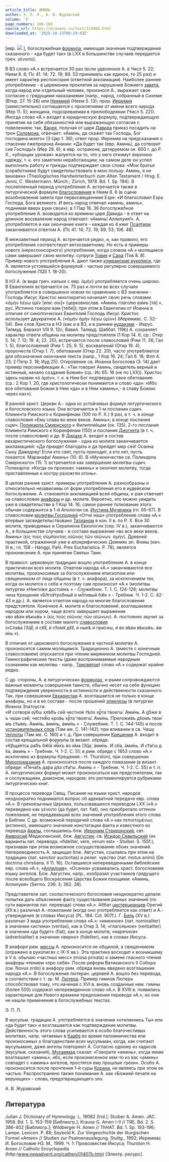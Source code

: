 ```yaml
---
article_title: АМИНЬ
author: Э. П. Л., А. В. Журавский
volume: '2'
page_numbers: 166-168
source_url: https://pravenc.ru/text/114466.html
downloaded_at: '2025-10-13T08:29:43Z'
---
```


[евр. ![](https://pravenc.ru/char/2712331/x40ma/image.png) ], богослужебная [формула](https://pravenc.ru/text/формула.html), имеющая значение подтверждения сказанного - «да будет так» (в LXX в большинстве случаев передается греч. γένοιτο).

В ВЗ слово «А.» встречается 30 раз (если удвоенное А. в Числ 5. 22; Неем 8. 6; Пс 41. 14; 72. 19; 89. 53 принимать как единое, то 25 раз) и имеет характер респонсория (ответной аккламации). Наиболее раннее употребление - в церемонии проклятия за нарушение Божиего [завета](https://pravenc.ru/text/завета.html), когда народ или отдельный человек, произнося А., выражает свое согласие с грядущими наказаниями (напр., народ, собранный в Сихеме (Втор. 27. 15-26) или [Неемией](https://pravenc.ru/text/Неемией.html) (Неем 5. 13); прор. [Иеремия](https://pravenc.ru/text/Иеремия.html) (заместительно) соглашается с проклятиями от имени всего народа (Иер 11. 5); женщина, подозреваемая в прелюбодеянии (Числ 5. 22)). Иногда слово «А.» входит в юридическую формулу, подтверждающую принятие на себя обязанностей или выражающую согласие с повелением: так, [Ванея](https://pravenc.ru/text/Ванея.html), получая от царя [Давида](https://pravenc.ru/text/Давид.html) приказ посадить на трон [Соломона](https://pravenc.ru/text/Соломона.html), отвечает: «Аминь, да скажет так Господь, Бог господина моего» (3 Цар 1. 36); ответ прор. Иеремии на предсказания о спасении лжепророка Анании: «Да будет так (евр. Аминь), да сотворит сие Господь!» (Иер 28. 6); в евр. остраконе, датируемом ок. 600 г. до Р. X., «уборщик урожая» жалуется на то, что у него отнимут верхнюю одежду, т. к. его заметили неработающим; на самом деле он успел выполнить работу и трижды подтверждает свои слова: «Мои братья (соработники) будут свидетельствовать в мою пользу: Аминь, я не виновен» (Theologisches Handwörterbuch zum Alten Testament / Hrsg. E. Jenni, C. Westermann. Münch.; Zürich, 1978. Bd. 1. Sp. 194). В послепленный период употребление А. встречается также в литургической формуле [благословения](https://pravenc.ru/text/благословения.html) в Неем 8. 6 (в сцене возобновления завета при первосвященнике Езре: «И благословил Езра Господа, Бога великого. И весь народ отвечал «аминь, аминь», поднимая вверх руки свои»); в 1 Пар 16. 36 богослужебное употребление А. возводится ко времени царя Давида - в ответ на длинное восхваление народ отвечает: «Аминь! Аллилуия!». А. употребляется и как окончание книги - каждая из 4 книг [Псалтири](https://pravenc.ru/text/Псалтирь.html) заканчивается ответом А. (Пс 41. 14; 72. 19; 89. 53; 106. 48).

В межзаветный период А. встречается редко, и, как правило, его употребление соответствует ветхозаветному. Но есть и примеры нового (нереспонсорного) употребления, когда словом «А.» молящиеся сами завершают свою молитву: супруги [Товия](https://pravenc.ru/text/Товия.html) и [Сара](https://pravenc.ru/text/Сара.html) (Тов 8. 8). Пример нового употребления А. дают также [кумранские рукописи](<https://pravenc.ru/text/КУМРАНСКАЯ ОБЩИНА.html>), где А. является устоявшейся формулой - частью регулярно совершаемого богослужения (1QS 1. 18-20).

В НЗ А. (в виде греч. кальки с евр. ἀμήν) употребляется очень широко. В Евангелиях встречается ок. 75 раз и почти во всех случаях употребляется в совершенно новом по сравнению с ВЗ значении - Господь Иисус Христос многократно начинает свою речь словами «ἀμὴν λέγω ὑμῖν [или: σοι]» (церковнослав. «<span class="cu">А҆ми́нь</span> <span class="cu">глаго́лю</span> <span class="cu">ва́мъ</span> <span class="cu">[тѝ]</span> », рус. Истинно говорю вам [тебе]); при этом в Евангелии от Иоанна в отличие от синоптических Евангелий Господь Иисус Христос использует двукратное А. («ἀμὴν ἀμὴν λέγω ὑμῖν») (Иеремиас. С. 52-54). Вне слов Христа в НЗ (как и в ВЗ, и в раннем [иудаизме](https://pravenc.ru/text/иудаизме.html) - Иерус. Талмуд. Берахот VIII 9. 12с; Baвил. Талмуд. Шаббат. 119b) А. сохраняет характер ответа общины на молитву предстоятеля (1 Кор 14. 6; ср.: Откр 5. 14; 7. 12; 19. 4; 22. 20), встречается после славословий (Рим 11. 36; Гал 1. 5), благословений (Рим 1. 25; 9. 5), восхвалений (Откр 19. 4), пророчеств (Откр 1. 7), обетования (Откр 22. 20), часто употребляется для обозначения окончания текста (напр., 1 Кор 16. 24; Гал 6. 18; Флп 4. 23; 2 Петр 3. 18; Иуд 25). Откровение св. Иоанна Богослова (3. 14) дает пример персонификации А.: «Так говорит Аминь, свидетель верный и истинный, начало создания Божия» (ср.: Ис 65. 16 (не по LXX)). Христос здесь назван «ὁ ἀμήν», т. к. в Нем Бог подтвердил свое обетование. (ср.: 2 Кор 1. 20, где христологически понимается и слово «да»: «Ибо все обетования Божии в Нем «да» и в Нем «аминь»,- в славу Божию через нас»).

В ранней христ. Церкви А.- одна из устойчивых формул литургического и богословского языка. Она встречается в 1-м послании сщмч. Климента Римского к Коринфянам (100 по Р. X.) 9 раз, в т. ч. в конце славословия «Ему слава во веки веков. Аминь»; в конце послания сщмч. [Поликарпа Смирнского](<https://pravenc.ru/text/Поликарпа Смирнского.html>) к Филиппийцам (ок. 135), 2-го послания Климента Римского к Коринфянам (150) и послания [Диогнета](https://pravenc.ru/text/Диогнета.html) (в т. ч. после славословия) и др. В [Дидахе](https://pravenc.ru/text/Дидахе.html) А. входит в состав евхаристического богослужения - одна из молитв заканчивается аккламацией: «Да приидет благодать и да прейдет мир сей! Осанна Сыну Давидову! Если кто свят, пусть приходит, а кто нет, пусть покается. Маранафа! Аминь» (10. 6). В «Мученичестве св. Поликарпа Смирнского» (15. 1) встречается как завершение молитвы сщмч. Поликарпа: «Когда он произнес «аминь» и окончил молитву, тогда приставленные к костру разожгли огонь».

В целом ранние христ. примеры употребления А. разнообразны и относительно независимы от форм употребления его в иудейском богослужении. А. становится аккламацией всей общины, к-рая отвечает на славословие [анафоры](https://pravenc.ru/text/Анафора.html) и др. молитв. Вероятно, это можно увидеть уже в свидетельстве в 1 Кор 14. 16; самое раннее толкование этого обычая содержится в 1-й Апологии св. [Иустина Мученика](<https://pravenc.ru/text/Иустина Мученика.html>) (гл. 65-67). В славословии [молитвы Господней](<https://pravenc.ru/text/молитва Господня.html>) «Отче наш» употребление слова «А.» впервые засвидетельствовано [Татианом](https://pravenc.ru/text/Татианом.html) в кон. II в. по Р. X. Все 30 молитв, приводимых в Серапиона Евхологии (сер. IV в.), заканчиваются А., в большинстве случаев - в составе выражения «во все веки веков. Аминь» (εἰς τοὺς σύμπαντας αἰῶνας τῶν αἰώνων. ἀμήν). Древней практикой, отраженной уже в апокрифических Деяниях ап. Фомы (нач. III в.; гл. 158 - Hänggi, Pahl. Prex Eucharistica. P. 78), является произнесение А. при принятии Святых Таин.

В правосл. церковную традицию вошло употребление А. в конце практически всех молитв. Ответом народа «А.» заканчиваются все молитвы, произносимые за богослужением епископом или священником от лица общины (в т. ч. анафора), за исключением тех, когда он молится о себе и поэтому сам произносит «А.» (молитвы литургии «<span class="cu">Никто́же</span> <span class="cu">досто́инъ</span> » - Служебник. Т. 1. С. 124-126; молитвы чина Крещения «<span class="cu">Бл҃гоꙋтро́бный</span> <span class="cu">и҆</span> <span class="cu">млⷭ҇тивый</span> <span class="cu">бж҃е</span> » - Требник. Ч. 1-2. С. 42-43 и др.). А. является ответом народа на многие благословения предстоятеля. Конечное А. молитв и благословений, возглашаемое народом или хором, чаще всего завершает выражение «<span class="cu">во</span> <span class="cu">вѣ́ки</span> <span class="cu">вѣкѡ́въ</span> » (εἰς τοὺς αἰῶνας τῶν αἰώνων). А. постоянно звучит за богослужением в составе малого [славословия](https://pravenc.ru/text/славословия.html) («<span class="cu">Сла́ва</span> <span class="cu">)3ц҃ꙋ̀,</span> <span class="cu">и҆</span> <span class="cu">сн҃ꙋ̀,</span> <span class="cu">и҆</span> <span class="cu">ст҃о́мꙋ</span> <span class="cu">дх҃ꙋ,</span> <span class="cu">и҆</span> <span class="cu">ны́нѣ</span> <span class="cu">и҆</span> <span class="cu">при́снѡ,</span> <span class="cu">и҆</span> <span class="cu">во</span> <span class="cu">вѣ́ки</span> <span class="cu">вѣкѡ́въ.</span> <span class="cu">а҆ми́нь</span> »).

В отличие от церковного богослужения в частной молитве А. произносится самим молящимся. Традиционно А. (вместе с конечным славословием) опускается при чтении мирянином молитвы Господней. Гимнографические тексты (даже воспринимаемые народным сознанием как молитвы - напр., [Трисвятое](https://pravenc.ru/text/Трисвятое.html)) слово «А.» содержат крайне редко.

С др. стороны, А. в литургических [формулах](https://pravenc.ru/text/формулах.html), к-рыми сопровождаются важные моменты совершения таинств, обычно несет на себе функцию подтверждения уверенности в истинности и действенности сказанного. Так, при совершении [Евхаристии](https://pravenc.ru/text/Евхаристия.html) А. возглашается не только в конце анафоры, но и в ее составе - после прошений [эпиклезы](https://pravenc.ru/text/эпиклезы.html) (в литургии Иоанна Златоуста: «<span class="cu">И҆</span> <span class="cu">сотворѝ</span> <span class="cu">ᲂу҆́бѡ</span> <span class="cu">хлѣ́бъ</span> <span class="cu">се́й</span> <span class="cu">честно́е</span> <span class="cu">тѣ́ло</span> <span class="cu">хрⷭ҇та̀</span> <span class="cu">твоегѡ̀.</span> <span class="cu">А҆ми́нь.</span> <span class="cu">А҆</span> <span class="cu">g5же</span> <span class="cu">въ</span> <span class="cu">ча́ши</span> <span class="cu">се́й,</span> <span class="cu">честнꙋ́ю</span> <span class="cu">кро́вь</span> <span class="cu">хрⷭ҇та̀</span> <span class="cu">твоегѡ̀.</span> <span class="cu">А҆ми́нь.</span> <span class="cu">Преложи́въ</span> <span class="cu">дх҃омъ</span> <span class="cu">твои́мъ</span> <span class="cu">ст҃ы́мъ.</span> <span class="cu">А҆ми́нь,</span> <span class="cu">а҆ми́нь,</span> <span class="cu">а҆ми́нь</span> » - Служебник. Т. 1. С. 144-145) и после [установительных слов](<https://pravenc.ru/text/установительных слов.html>) (Там же. С. 141-142); при вливании в св. Чашу [теплоты](https://pravenc.ru/text/теплоты.html) (Там же. С. 160) и т. д. При совершении [Крещения](https://pravenc.ru/text/Крещения.html) А. входит в состав крещальной формулы (в визант. обряде: «<span class="cu">Кр҃ща́етсѧ</span> <span class="cu">ра́бъ</span> <span class="cu">бж҃їй</span> <span class="cu">и҆́мⷬ҇къ</span> <span class="cu">во</span> <span class="cu">и҆́мѧ</span> <span class="cu">)3ц҃а̀,</span> <span class="cu">а҆ми́нь.</span> <span class="cu">И҆</span> <span class="cu">сн҃а,</span> <span class="cu">а҆ми́нь.</span> <span class="cu">И҆</span> <span class="cu">ст҃а́гѡ</span> <span class="cu">дх҃а,</span> <span class="cu">а҆ми́нь</span> » - Требник. Ч. 1-2. С. 51; в рим. обряде с 1853 слово «А.» исключено из формулы Крещения.- H. Thurston), при совершении [Миропомазания](https://pravenc.ru/text/Миропомазание.html) А. произносится после каждого помазания (в визант. обряде: «<span class="cu">Печа́ть</span> <span class="cu">да́ра</span> <span class="cu">дх҃а</span> <span class="cu">ст҃а́гѡ.</span> <span class="cu">А҆ми́нь</span> » - Требник. Ч. 1-2. С. 55) и т. п. А. литургических формул может произноситься как предстоятелем, так и сослужащими, диаконом, народом; это регламентируется рубриками литургических книг.

В процессе перевода Свящ. Писания на языки христ. народов неоднократно поднимался вопрос об адекватной передаче евр. слова «А.». В грекоязычных Церквах, пользовавшихся переводом LXX («А.» переведено как γένοιτο (да будет, лат. fiat), оно приобретало оттенок пожелания, не передававший всех значений употребления этого слова в Библии. С др. возможной передачей слова «А.» как πεπιστομένως (истинно), имеющего значение констатации факта и известного из перевода [Акилы](https://pravenc.ru/text/АКИЛА.html), соглашались блж. [Иероним Стридонский](<https://pravenc.ru/text/Иероним Стридонский.html>), свт. [Амвросий](https://pravenc.ru/text/Амвросий.html) Медиоланский, блж. [Августин](https://pravenc.ru/text/Августин.html), св. [Исидор Севильский](<https://pravenc.ru/text/Исидор Севильский.html>)  (их варианты лат. перевода: «fideliter, vere, verum est» - Stuiber. S. 155f.), признавая при этом возможное сосуществование обоих значений. Непереводимость А. защищал блж. Августин, ссылаясь при этом на традицию (лат. sanctior auctoritas) и религ. чувство (лат. motus animi) (De doctrina christiana. II 11. 16). Оставшиеся непереведенными библейские евр. слова «А.», «[Аллилуия](https://pravenc.ru/text/Аллилуия.html)», «Осанна» усваивались христ. богословием языку ангелов. Блж. Августин, напр., изобразил участников грядущего после всеобщего Воскресения Царства Божия поющими: «Аминь, Аллилуия» (Sermo. 236. 3; 362. 28).

Представители зап. схоластического богословия неоднократно делали попытки дать объяснение факту существования разных значений (по сути вариантов лат. перевода) слова «А.». Аббат [цистерцианцев](https://pravenc.ru/text/Цистерцианцы.html) Орегий (XII в.) различал А.-пожелание (когда оно употребляется как ответ) и А.-утверждение (в словах Иисуса) (PL. 184. Col. 907f.). Г. [Биль](https://pravenc.ru/text/Биль.html) (XV в.) различал 3 вида употребления слова «А.»: «именное» (лат. nominaliter) в значении «истина» (veritas), как в Откр 3. 14; «глагольное» (verbaliter) в значении «да будет» (fiat), как в конце молитв; «наречное» (adverbialiter) в значении «верно» (fideliter), как в словах Иисуса.

В анафоре рим. [мессы](https://pravenc.ru/text/Месса.html) А. произносится не общиной, а священником (отражено в рукописях с IX-X вв.). Эта практика восходит к возникшему в V в. обычаю «частных месс» (missa privata) и замене гласного чтения анафоры чтением «про себя». После реформ Ватиканского II Собора (см. Novus ordo) в анафору рим. обряда вновь введено возглашение народа «А.». В богослужение лютеран. церквей А. вошло без перевода, в соответствии с т. зр. М. [Лютера](https://pravenc.ru/text/Лютер.html). Пример гимнов Лютера способствовал тому, что начиная с XVI в. вновь созданные нем. гимны (более 500) содержат непереведенное слово «А.». В XVIII в. появились характерные для Нового времени предложения перевода «А.», но они не нашли применения в богослужебных текстах.

Э. П. Л. 

В мусульм. традиции А. употребляется в значении «откликнись Ты» или «да будет так» и возглашается как подтверждение молитвы. Действенность этого слова усиливается в особо благочестивых молитвах, напр. читаемых в [Каабе](https://pravenc.ru/text/Каабе.html) во время паломничества или произносимых о благоденствии всех мусульман, когда, как считают мусульмане, даже ангелы повторяют А. Согласно одному из хадисов (мусульм. сказаний), [Мухаммад](https://pravenc.ru/text/Мухаммад.html) сказал: «Говорите «аминь», когда имам возглашает «аминь», ибо, если произнесенное кем-то из вас «аминь» совпадет с «аминь» ангелов, простятся ему прошлые грехи». Особо А. произносится после прочтения 1-й суры [Корана](https://pravenc.ru/text/Корана.html), не являясь при этом ее частью. Распространено также понимание А. как «Божией печати на верующих» - слова, предотвращающего зло.

А. В. Журавский

## Литература

Julian J. Dictionary of Hymnology. L, 19082 [Ind.]; Stuiber A. Amen. JAC. 1958. Bd. 1. S. 153-159 [Библиогр.]; Krause G. Amen I-II // TRE. Bd. 2. S. 386-402 [Библиогр.]; Wildberger H. Amen // ThHAT. Bd. 1. Sp. 193-196; Lampe. Lexicon. P. 88; Seybold K. Zur Vorgeschichte der liturgischen Formel «Amen» // Studien zur Psalmenauslegung. Stuttg., 1992; Иеремиас И. Богословие НЗ. М., 1999. Ч. 1: Провозвестие Иисуса; Thurston H. Amen // Catholic Encyclopedia (http:/www.newadvent.org/cathen/01407b.htm) [Электр. ресурс].
